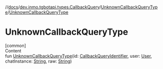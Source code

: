 //[docs](../../../index.md)/[dev.inmo.tgbotapi.types.CallbackQuery](../index.md)/[UnknownCallbackQueryType](index.md)/[UnknownCallbackQueryType](-unknown-callback-query-type.md)



# UnknownCallbackQueryType  
[common]  
Content  
fun [UnknownCallbackQueryType](-unknown-callback-query-type.md)(id: [CallbackQueryIdentifier](../../dev.inmo.tgbotapi.types/index.md#%5Bdev.inmo.tgbotapi.types%2FCallbackQueryIdentifier%2F%2F%2FPointingToDeclaration%2F%5D%2FClasslikes%2F625018081), user: [User](../../dev.inmo.tgbotapi.types/-user/index.md), chatInstance: [String](https://kotlinlang.org/api/latest/jvm/stdlib/kotlin/-string/index.html), raw: [String](https://kotlinlang.org/api/latest/jvm/stdlib/kotlin/-string/index.html))  



